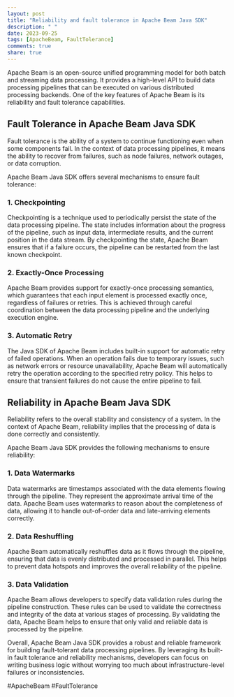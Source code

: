 ```yaml
---
layout: post
title: "Reliability and fault tolerance in Apache Beam Java SDK"
description: " "
date: 2023-09-25
tags: [ApacheBeam, FaultTolerance]
comments: true
share: true
---
```


Apache Beam is an open-source unified programming model for both batch and streaming data processing. It provides a high-level API to build data processing pipelines that can be executed on various distributed processing backends. One of the key features of Apache Beam is its reliability and fault tolerance capabilities.

## Fault Tolerance in Apache Beam Java SDK

Fault tolerance is the ability of a system to continue functioning even when some components fail. In the context of data processing pipelines, it means the ability to recover from failures, such as node failures, network outages, or data corruption.

Apache Beam Java SDK offers several mechanisms to ensure fault tolerance:

### 1. Checkpointing

Checkpointing is a technique used to periodically persist the state of the data processing pipeline. The state includes information about the progress of the pipeline, such as input data, intermediate results, and the current position in the data stream. By checkpointing the state, Apache Beam ensures that if a failure occurs, the pipeline can be restarted from the last known checkpoint.

### 2. Exactly-Once Processing

Apache Beam provides support for exactly-once processing semantics, which guarantees that each input element is processed exactly once, regardless of failures or retries. This is achieved through careful coordination between the data processing pipeline and the underlying execution engine.

### 3. Automatic Retry

The Java SDK of Apache Beam includes built-in support for automatic retry of failed operations. When an operation fails due to temporary issues, such as network errors or resource unavailability, Apache Beam will automatically retry the operation according to the specified retry policy. This helps to ensure that transient failures do not cause the entire pipeline to fail.

## Reliability in Apache Beam Java SDK

Reliability refers to the overall stability and consistency of a system. In the context of Apache Beam, reliability implies that the processing of data is done correctly and consistently.

Apache Beam Java SDK provides the following mechanisms to ensure reliability:

### 1. Data Watermarks

Data watermarks are timestamps associated with the data elements flowing through the pipeline. They represent the approximate arrival time of the data. Apache Beam uses watermarks to reason about the completeness of data, allowing it to handle out-of-order data and late-arriving elements correctly.

### 2. Data Reshuffling

Apache Beam automatically reshuffles data as it flows through the pipeline, ensuring that data is evenly distributed and processed in parallel. This helps to prevent data hotspots and improves the overall reliability of the pipeline.

### 3. Data Validation

Apache Beam allows developers to specify data validation rules during the pipeline construction. These rules can be used to validate the correctness and integrity of the data at various stages of processing. By validating the data, Apache Beam helps to ensure that only valid and reliable data is processed by the pipeline.

Overall, Apache Beam Java SDK provides a robust and reliable framework for building fault-tolerant data processing pipelines. By leveraging its built-in fault tolerance and reliability mechanisms, developers can focus on writing business logic without worrying too much about infrastructure-level failures or inconsistencies.

#ApacheBeam #FaultTolerance